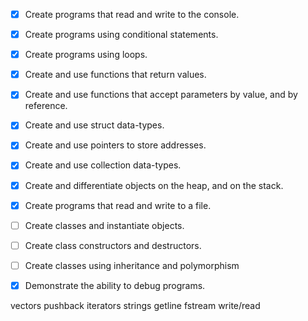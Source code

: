 - [x] Create programs that read and write to the console.
- [x] Create programs using conditional statements.
- [x] Create programs using loops.
- [x] Create and use functions that return values.
- [x] Create and use functions that accept parameters by value, and by reference.
- [x] Create and use struct data-types.
- [x] Create and use pointers to store addresses.
- [x] Create and use collection data-types.
- [x] Create and differentiate objects on the heap, and on the stack.
- [x] Create programs that read and write to a file.
- [ ] Create classes and instantiate objects.
- [ ] Create class constructors and destructors.
- [ ] Create classes using inheritance and polymorphism
- [x] Demonstrate the ability to debug programs.



vectors
	pushback
	iterators
strings
getline
fstream
	write/read